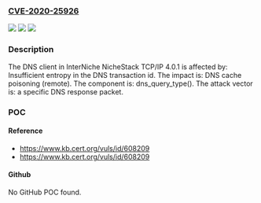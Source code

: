 ### [CVE-2020-25926](https://cve.mitre.org/cgi-bin/cvename.cgi?name=CVE-2020-25926)
![](https://img.shields.io/static/v1?label=Product&message=n%2Fa&color=blue)
![](https://img.shields.io/static/v1?label=Version&message=n%2Fa&color=blue)
![](https://img.shields.io/static/v1?label=Vulnerability&message=n%2Fa&color=brighgreen)

### Description

The DNS client in InterNiche NicheStack TCP/IP 4.0.1 is affected by: Insufficient entropy in the DNS transaction id. The impact is: DNS cache poisoning (remote). The component is: dns_query_type(). The attack vector is: a specific DNS response packet.

### POC

#### Reference
- https://www.kb.cert.org/vuls/id/608209
- https://www.kb.cert.org/vuls/id/608209

#### Github
No GitHub POC found.

